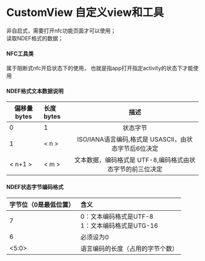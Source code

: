 # CustomView 自定义view和工具
非自启式，需要打开nfc功能页面才可以使用；  
读取NDEF格式的数据；  



#### NFC工具类
属于阻断式nfc开启状态下的使用， 也就是指app打开指定activity的状态下才能使用

#### NDEF格式文本数据说明
| 偏移量bytes    | 长度bytes     |  描述                |
| --------      | :-----        | :---------:           |
| 0             | 1             |   状态字节                  |
| 1             | < n >         |   ISO/IANA语言编码,格式是 USASCII，由状态字节后6位决定    |
| < n+1 >       | < m >         |   文本数据，编码格式是 UTF-8,编码格式由状态字节的前三位决定    |

#### NDEF状态字节编码格式
|字节位（0是最低位置）     |含义        |
|:----                      |:----      |
|7                          |0：文本编码格式是UTF-8 <br/>1：文本编码格式是UTG-16   |
|6                          |必须设为0                              |
|<5:0>                      |语言编码的长度（占用的字节个数）           |
